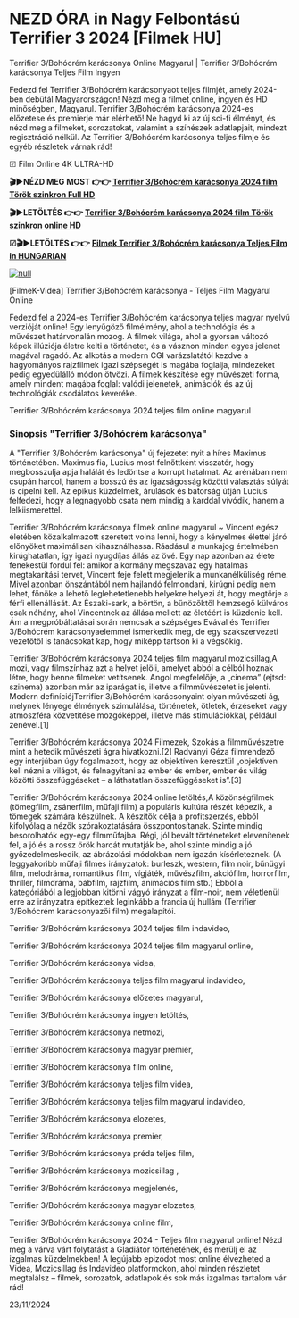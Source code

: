 # NEZD ÓRA in Nagy Felbontású Terrifier 3 2024 [Filmek HU]

Terrifier 3/Bohócrém karácsonya Online Magyarul | Terrifier 3/Bohócrém karácsonya Teljes Film Ingyen

Fedezd fel Terrifier 3/Bohócrém karácsonyaot teljes filmjét, amely 2024-ben debütál Magyarországon! Nézd meg a filmet online, ingyen és HD minőségben, Magyarul. Terrifier 3/Bohócrém karácsonya 2024-es előzetese és premierje már elérhető! Ne hagyd ki az új sci-fi élményt, és nézd meg a filmeket, sorozatokat, valamint a színészek adatlapjait, mindezt regisztráció nélkül. Az Terrifier 3/Bohócrém karácsonya teljes filmje és egyéb részletek várnak rád!

☑ Film Online 4K ULTRA-HD

**🎬▶NÉZD MEG MOST 👉👉 [Terrifier 3/Bohócrém karácsonya 2024 film Török szinkron Full HD](https://t.co/54rT3j0ltc)**

**🎬▶LETÖLTÉS 👉👉 [Terrifier 3/Bohócrém karácsonya 2024 film Török szinkron online HD](https://bit.ly/terrifier-3-lv4k)**

**☑🎬▶LETÖLTÉS 👉👉 [Filmek Terrifier 3/Bohócrém karácsonya Teljes Film in HUNGARIAN](https://cutt.ly/VeKKo89T)**

[![null](https://static.wixstatic.com/media/855a25_043b5abeb4ae4d35ac003198e7fe56ed~mv2.gif)](https://tinyurl.com/yc586ppd)

[FilmeK-Videa] Terrifier 3/Bohócrém karácsonya - Teljes Film Magyarul Online

Fedezd fel a 2024-es Terrifier 3/Bohócrém karácsonya teljes magyar nyelvű verzióját online! Egy lenyűgöző filmélmény, ahol a technológia és a művészet határvonalán mozog. A filmek világa, ahol a gyorsan változó képek illúziója életre kelti a történetet, és a vásznon minden egyes jelenet magával ragadó. Az alkotás a modern CGI varázslatától kezdve a hagyományos rajzfilmek igazi szépségét is magába foglalja, mindezeket pedig egyedülálló módon ötvözi. A filmek készítése egy művészeti forma, amely mindent magába foglal: valódi jelenetek, animációk és az új technológiák csodálatos keveréke.

Terrifier 3/Bohócrém karácsonya 2024 teljes film online magyarul

### Sinopsis "Terrifier 3/Bohócrém karácsonya"

A "Terrifier 3/Bohócrém karácsonya" új fejezetet nyit a híres Maximus történetében. Maximus fia, Lucius most felnőttként visszatér, hogy megbosszulja apja halálát és ledöntse a korrupt hatalmat. Az arénában nem csupán harcol, hanem a bosszú és az igazságosság közötti választás súlyát is cipelni kell. Az epikus küzdelmek, árulások és bátorság útján Lucius felfedezi, hogy a legnagyobb csata nem mindig a karddal vívódik, hanem a lelkiismerettel.

Terrifier 3/Bohócrém karácsonya filmek online magyarul ~ Vincent egész életében közalkalmazott szeretett volna lenni, hogy a kényelmes élettel járó előnyöket maximálisan kihasználhassa. Ráadásul a munkajog értelmében kirúghatatlan, így igazi nyugdíjas állás az övé. Egy nap azonban az élete fenekestül fordul fel: amikor a kormány megszavaz egy hatalmas megtakarítási tervet, Vincent feje felett megjelenik a munkanélküliség réme. Mivel azonban önszántából nem hajlandó felmondani, kirúgni pedig nem lehet, főnöke a lehető leglehetetlenebb helyekre helyezi át, hogy megtörje a férfi ellenállását. Az Északi-sark, a börtön, a bűnözőktől hemzsegő külváros csak néhány, ahol Vincentnek az állása mellett az életéért is küzdenie kell. Ám a megpróbáltatásai során nemcsak a szépséges Evával és Terrifier 3/Bohócrém karácsonyaelemmel ismerkedik meg, de egy szakszervezeti vezetőtől is tanácsokat kap, hogy miképp tartson ki a végsőkig.

Terrifier 3/Bohócrém karácsonya 2024 teljes film magyarul mozicsillag,A mozi, vagy filmszínház azt a helyet jelöli, amelyet abból a célból hoznak létre, hogy benne filmeket vetítsenek. Angol megfelelője, a „cinema” (ejtsd: szinema) azonban már az iparágat is, illetve a filmművészetet is jelenti. Modern definíciójTerrifier 3/Bohócrém karácsonyaint olyan művészeti ág, melynek lényege élmények szimulálása, történetek, ötletek, érzéseket vagy atmoszféra közvetítése mozgóképpel, illetve más stimulációkkal, például zenével.[1]

Terrifier 3/Bohócrém karácsonya 2024 Filmezek, Szokás a filmművészetre mint a hetedik művészeti ágra hivatkozni.[2] Radványi Géza filmrendező egy interjúban úgy fogalmazott, hogy az objektíven keresztül „objektíven kell nézni a világot, és felnagyítani az ember és ember, ember és világ közötti összefüggéseket – a láthatatlan összefüggéseket is”.[3]

Terrifier 3/Bohócrém karácsonya 2024 online letöltés,A közönségfilmek (tömegfilm, zsánerfilm, műfaji film) a populáris kultúra részét képezik, a tömegek számára készülnek. A készítők célja a profitszerzés, ebből kifolyólag a nézők szórakoztatására összpontosítanak. Szinte mindig besorolhatók egy-egy filmműfajba. Régi, jól bevált történeteket elevenítenek fel, a jó és a rossz örök harcát mutatják be, ahol szinte mindig a jó győzedelmeskedik, az ábrázolási módokban nem igazán kísérleteznek. (A leggyakoribb műfaji filmes irányzatok: burleszk, western, film noir, bűnügyi film, melodráma, romantikus film, vígjáték, művészfilm, akciófilm, horrorfilm, thriller, filmdráma, bábfilm, rajzfilm, animációs film stb.) Ebből a kategóriából a legjobban kitörni vágyó irányzat a film-noir, nem véletlenül erre az irányzatra építkeztek leginkább a francia új hullám (Terrifier 3/Bohócrém karácsonyazői film) megalapítói.

Terrifier 3/Bohócrém karácsonya 2024 teljes film indavideo,

Terrifier 3/Bohócrém karácsonya 2024 teljes film magyarul online,

Terrifier 3/Bohócrém karácsonya videa,

Terrifier 3/Bohócrém karácsonya teljes film magyarul indavideo,

Terrifier 3/Bohócrém karácsonya előzetes magyarul,

Terrifier 3/Bohócrém karácsonya ingyen letöltés,

Terrifier 3/Bohócrém karácsonya netmozi,

Terrifier 3/Bohócrém karácsonya magyar premier,

Terrifier 3/Bohócrém karácsonya film online,

Terrifier 3/Bohócrém karácsonya teljes film videa,

Terrifier 3/Bohócrém karácsonya teljes film magyarul indavideo,

Terrifier 3/Bohócrém karácsonya elozetes,

Terrifier 3/Bohócrém karácsonya premier,

Terrifier 3/Bohócrém karácsonya préda teljes film,

Terrifier 3/Bohócrém karácsonya mozicsillag ,

Terrifier 3/Bohócrém karácsonya megjelenés,

Terrifier 3/Bohócrém karácsonya magyar elozetes,

Terrifier 3/Bohócrém karácsonya online film,

Terrifier 3/Bohócrém karácsonya 2024 - Teljes film magyarul online! Nézd meg a várva várt folytatást a Gladiátor történetének, és merülj el az izgalmas küzdelmekben! A legújabb epizódot most online élvezheted a Videa, Mozicsillag és Indavideo platformokon, ahol minden részletet megtalálsz – filmek, sorozatok, adatlapok és sok más izgalmas tartalom vár rád!

23/11/2024
